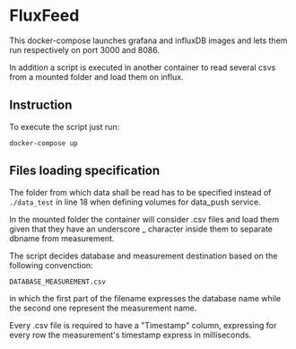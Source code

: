 # FluxFeed

This docker-compose launches grafana and influxDB images and lets them run respectively on port 3000 and 8086.

In addition a script is executed in another container to read several csvs from a mounted folder and load them on influx.

## Instruction

To execute the script just run:

```
docker-compose up
```

## Files loading specification

The folder from which data shall be read has to be specified instead of ```./data_test``` in line 18 when defining volumes for data_push service.

In the mounted folder the container will consider .csv files and load them given that they have an underscore _ character inside them to separate dbname from measurement.

The script decides database and measurement destination based on the following convenction:

```
DATABASE_MEASUREMENT.csv
```

in which the first part of the filename expresses the database name while the second one represent the measurement name.

Every .csv file is required to have a "Timestamp" column, expressing for every row the measurement's timestamp express in milliseconds.